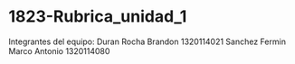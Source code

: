 # 1823-Rubrica_unidad_1
Integrantes del equipo:
Duran Rocha Brandon 1320114021
Sanchez Fermin Marco Antonio 1320114080
